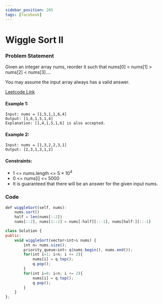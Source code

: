 ```yaml
---
sidebar_position: 205
tags: [facebook]
---
```


# Wiggle Sort II

### Problem Statement

Given an integer array nums, reorder it such that nums[0] < nums[1] > nums[2] < nums[3]....

You may assume the input array always has a valid answer.

[Leetcode Link](https://leetcode.com/problems/wiggle-sort-ii/)

#### Example 1:

```
Input: nums = [1,5,1,1,6,4]
Output: [1,6,1,5,1,4]
Explanation: [1,4,1,5,1,6] is also accepted.
```

#### Example 2:

```
Input: nums = [1,3,2,2,3,1]
Output: [2,3,1,3,1,2]
```

#### Constraints:

- 1 <= nums.length <= 5 \* 10<sup>4</sup>
- 0 <= nums[i] <= 5000
- It is guaranteed that there will be an answer for the given input nums.

### Code

```jsx title="Python"
def wiggleSort(self, nums):
    nums.sort()
    half = len(nums[::2])
    nums[::2], nums[1::2] = nums[:half][::-1], nums[half:][::-1]
```

```jsx title="C++"
class Solution {
public:
    void wiggleSort(vector<int>& nums) {
        int n= nums.size();
        priority_queue<int> q(nums.begin(), nums.end());
        for(int i=1; i<n; i += 2){
            nums[i] = q.top();
            q.pop();
        }
        for(int i=0; i<n; i += 2){
            nums[i] = q.top();
            q.pop();
        }
    }
};
```
